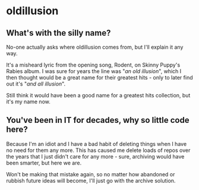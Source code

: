 # oldillusion

## What's with the silly name?

No-one actually asks where oldillusion comes from, but I'll explain it any way.

It's a misheard lyric from the opening song, Rodent, on Skinny Puppy's Rabies album.  I was sure for years the line was "*an old illusion*", which I then thought would be a great name for their greatest hits - only to later find out it's "*and all illusion*".

Still think it would have been a good name for a greatest hits collection, but it's my name now.

## You've been in IT for decades, why so little code here?

Because I'm an idiot and I have a bad habit of deleting things when I have no need for them any more.  This has caused me delete loads of repos over the years that I just didn't care for any more - sure, archiving would have been smarter, but here we are.

Won't be making that mistake again, so no matter how abandoned or rubbish future ideas will become, I'll just go with the archive solution.
